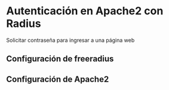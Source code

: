 # Autenticación en Apache2 con Radius

Solicitar contraseña para ingresar a una página web

## Configuración de freeradius

## Configuración de Apache2

